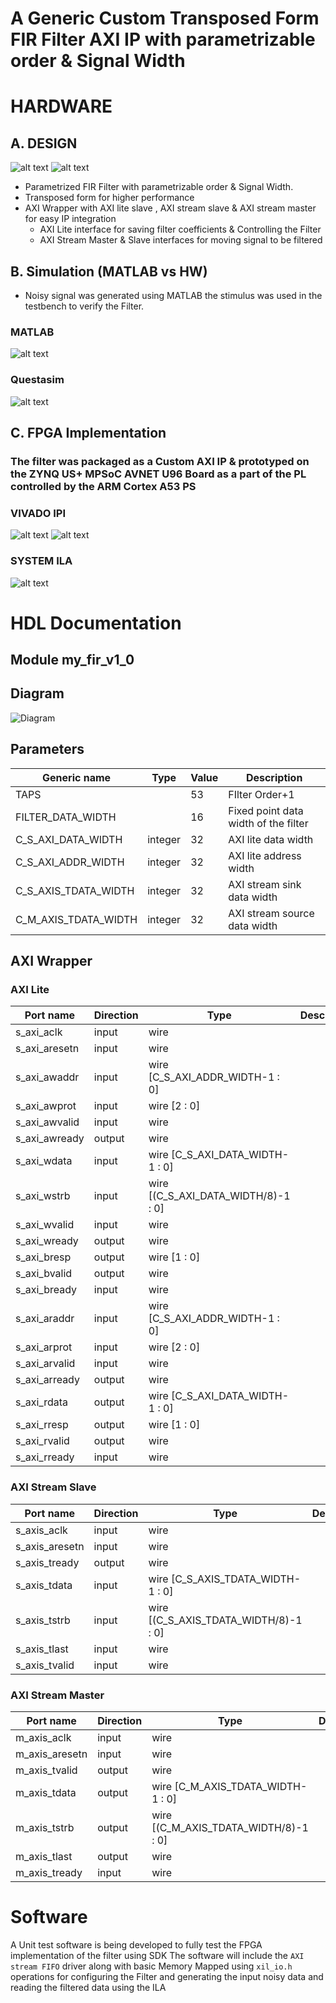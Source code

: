 # A Generic Custom Transposed Form FIR Filter AXI IP with parametrizable order & Signal Width
# HARDWARE 
## A. DESIGN 
![alt text](image-3.png) 
![alt text](image-5.png)
* Parametrized FIR Filter with parametrizable order & Signal Width. 
* Transposed form for higher performance 
* AXI Wrapper with AXI lite slave , AXI stream slave & AXI stream master for easy IP integration 
    * AXI Lite interface for saving filter coefficients & Controlling the Filter
    * AXI Stream Master & Slave interfaces for moving signal to be filtered

## B. Simulation (MATLAB vs HW)

* Noisy signal was generated using MATLAB the stimulus was used in the testbench to verify the Filter.
### MATLAB 
![alt text](image-6.png)
### Questasim
![alt text](image-2.png)

## C. FPGA Implementation 

### The filter was packaged as a Custom AXI IP & prototyped on the ZYNQ US+ MPSoC AVNET U96 Board as a part of the PL controlled by the ARM Cortex A53 PS
### **VIVADO IPI**
![alt text](image-1.png)
![alt text](image-7.png)
### **SYSTEM ILA** 
![alt text](image.png)  



# HDL Documentation
## Module my_fir_v1_0 
## Diagram
![Diagram](my_fir_v1_0.svg "Diagram")
## Parameters

| Generic name         | Type    | Value | Description                          |
| -------------------- | ------- | ----- | ------------------------------------ |
| TAPS                 |         | 53    | FIlter Order+1                       |
| FILTER_DATA_WIDTH    |         | 16    | Fixed point data width of the filter |
| C_S_AXI_DATA_WIDTH   | integer | 32    | AXI lite data width                  |
| C_S_AXI_ADDR_WIDTH   | integer | 32    | AXI lite address width               |
| C_S_AXIS_TDATA_WIDTH | integer | 32    | AXI stream sink data width           |
| C_M_AXIS_TDATA_WIDTH | integer | 32    | AXI stream source data width         |

## AXI Wrapper
### AXI Lite
| Port name      | Direction | Type                                  | Description |
| -------------- | --------- | ------------------------------------- | ----------- |
| s_axi_aclk     | input     | wire                                  |             |
| s_axi_aresetn  | input     | wire                                  |             |
| s_axi_awaddr   | input     | wire [C_S_AXI_ADDR_WIDTH-1 : 0]       |             |
| s_axi_awprot   | input     | wire [2 : 0]                          |             |
| s_axi_awvalid  | input     | wire                                  |             |
| s_axi_awready  | output    | wire                                  |             |
| s_axi_wdata    | input     | wire [C_S_AXI_DATA_WIDTH-1 : 0]       |             |
| s_axi_wstrb    | input     | wire [(C_S_AXI_DATA_WIDTH/8)-1 : 0]   |             |
| s_axi_wvalid   | input     | wire                                  |             |
| s_axi_wready   | output    | wire                                  |             |
| s_axi_bresp    | output    | wire [1 : 0]                          |             |
| s_axi_bvalid   | output    | wire                                  |             |
| s_axi_bready   | input     | wire                                  |             |
| s_axi_araddr   | input     | wire [C_S_AXI_ADDR_WIDTH-1 : 0]       |             |
| s_axi_arprot   | input     | wire [2 : 0]                          |             |
| s_axi_arvalid  | input     | wire                                  |             |
| s_axi_arready  | output    | wire                                  |             |
| s_axi_rdata    | output    | wire [C_S_AXI_DATA_WIDTH-1 : 0]       |             |
| s_axi_rresp    | output    | wire [1 : 0]                          |             |
| s_axi_rvalid   | output    | wire                                  |             |
| s_axi_rready   | input     | wire                                  |             |

### AXI Stream Slave
| Port name      | Direction | Type                                  | Description |
| -------------- | --------- | ------------------------------------- | ----------- |
| s_axis_aclk    | input     | wire                                  |             |
| s_axis_aresetn | input     | wire                                  |             |
| s_axis_tready  | output    | wire                                  |             |
| s_axis_tdata   | input     | wire [C_S_AXIS_TDATA_WIDTH-1 : 0]     |             |
| s_axis_tstrb   | input     | wire [(C_S_AXIS_TDATA_WIDTH/8)-1 : 0] |             |
| s_axis_tlast   | input     | wire                                  |             |
| s_axis_tvalid  | input     | wire                                  |             |

### AXI Stream Master
| Port name      | Direction | Type                                  | Description |
| -------------- | --------- | ------------------------------------- | ----------- |
| m_axis_aclk    | input     | wire                                  |             |
| m_axis_aresetn | input     | wire                                  |             |
| m_axis_tvalid  | output    | wire                                  |             |
| m_axis_tdata   | output    | wire [C_M_AXIS_TDATA_WIDTH-1 : 0]     |             |
| m_axis_tstrb   | output    | wire [(C_M_AXIS_TDATA_WIDTH/8)-1 : 0] |             |
| m_axis_tlast   | output    | wire                                  |             |
| m_axis_tready  | input     | wire                                  |             |

# Software
A Unit test software is being developed to fully test the FPGA implementation of the filter using SDK
The software will include the   `AXI stream FIFO` driver along with basic Memory Mapped using `xil_io.h` operations for configuring the Filter and generating the input noisy data and reading the filtered data using the ILA

